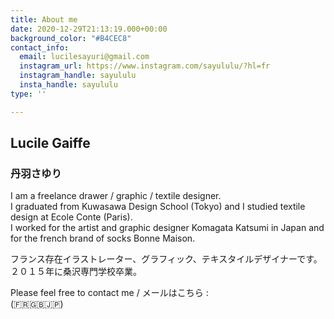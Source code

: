 ```yaml
---
title: About me
date: 2020-12-29T21:13:19.000+00:00
background_color: "#B4CEC8"
contact_info:
  email: lucilesayuri@gmail.com
  instagram_url: https://www.instagram.com/sayululu/?hl=fr
  instagram_handle: sayululu
  insta_handle: sayululu
type: ''

---
```

## Lucile Gaiffe

### 丹羽さゆり

I am a freelance drawer / graphic / textile designer.  
I graduated from Kuwasawa Design School (Tokyo) and I studied textile design at Ecole Conte (Paris).  
I worked for the artist and graphic designer Komagata Katsumi in Japan and for the french brand of socks Bonne Maison.

フランス存在イラストレーター、グラフィック、テキスタイルデザイナーです。  
２０１５年に桑沢専門学校卒業。

Please feel free to contact me / メールはこちら :  
 (🇫🇷🇬🇧🇯🇵)